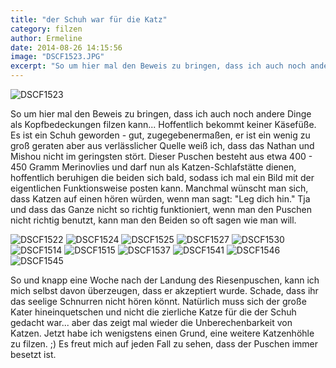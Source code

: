 ```yaml
---
title: "der Schuh war für die Katz"
category: filzen
author: Ermeline
date: 2014-08-26 14:15:56
image: "DSCF1523.JPG"
excerpt: "So um hier mal den Beweis zu bringen, dass ich auch noch andere Dinge als Kopfbedeckungen filzen kann... Hoffentlich bekommt keiner Käsefüße. "
---
```


![DSCF1523](DSCF1523.JPG)

So um hier mal den Beweis zu bringen, dass ich auch noch andere Dinge als Kopfbedeckungen filzen kann... Hoffentlich bekommt keiner Käsefüße. Es ist ein Schuh geworden - gut, zugegebenermaßen, er ist ein wenig zu groß geraten aber aus verlässlicher Quelle weiß ich, dass das Nathan und Mishou nicht im geringsten stört. Dieser Puschen besteht aus etwa 400 - 450 Gramm Merinovlies und darf nun als Katzen-Schlafstätte dienen, hoffentlich beruhigen die beiden sich bald, sodass ich mal ein Bild mit der eigentlichen Funktionsweise posten kann. Manchmal wünscht man sich, dass Katzen auf einen hören würden, wenn man sagt: "Leg dich hin." Tja und dass das Ganze nicht so richtig funktioniert, wenn man den Puschen nicht richtig benutzt, kann man den Beiden so oft sagen wie man will.


![DSCF1522](DSCF1522.jpg)
![DSCF1524](DSCF1524.jpg)
![DSCF1525](DSCF1525.jpg)
![DSCF1527](DSCF1527.jpg)
![DSCF1530](DSCF1530.jpg)
![DSCF1514](DSCF1514.jpg)
![DSCF1515](DSCF1515.jpg)
![DSCF1537](DSCF1537.jpg)
![DSCF1541](DSCF1541.jpg)
![DSCF1546](DSCF1546.jpg)
![DSCF1545](DSCF1545.jpg)

So und knapp eine Woche nach der Landung des Riesenpuschen, kann ich mich selbst davon überzeugen, dass er akzeptiert wurde. Schade, dass ihr das seelige Schnurren nicht hören könnt. Natürlich muss sich der große Kater hineinquetschen und nicht die zierliche Katze für die der Schuh gedacht war... aber das zeigt mal wieder die Unberechenbarkeit von Katzen. Jetzt habe ich wenigstens einen Grund, eine weitere Katzenhöhle zu filzen. ;) Es freut mich auf jeden Fall zu sehen, dass der Puschen immer besetzt ist.
